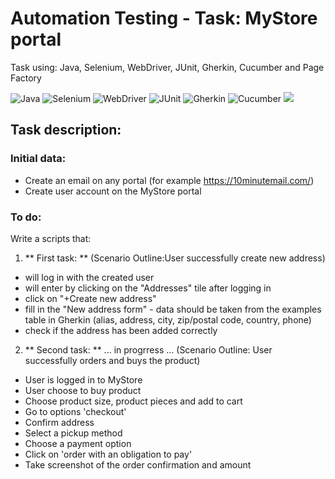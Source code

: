 # Automation Testing - Task: MyStore portal

Task using: Java, Selenium, WebDriver, JUnit, Gherkin, Cucumber and Page Factory

![Java](https://img.shields.io/badge/-JAVA-0A1A5A?style=flat&logo=java) 
![Selenium](https://img.shields.io/badge/-Selenium-0A1A5A?style=flat&logo=selenium)
![WebDriver](https://img.shields.io/badge/-WebDriver-0A1A5A?style=flat&logo=webdriver)
![JUnit](https://img.shields.io/badge/-JUnit-0A1A5A?style=flat&logo=junit)
![Gherkin](https://img.shields.io/badge/-Gherkin-0A1A5A?style=flat&logo=java) 
![Cucumber](https://img.shields.io/badge/-Cucumber-0A1A5A?style=flat&logo=selenium)
![](https://img.shields.io/badge/-PageFactory-0A1A5A?style=flat&logo=pagefactory)

## Task description:
### Initial data:
* Create an email on any portal (for example https://10minutemail.com/)
* Create user account on the MyStore portal

### To do:
Write a scripts that:
1) ** First task: ** (Scenario Outline:User successfully create new address)
- will log in with the created user
- will enter by clicking on the "Addresses" tile after logging in
- click on "+Create new address"
- fill in the "New address form" - data should be taken from the examples table in Gherkin (alias, address, city, zip/postal code, country, phone)
- check if the address has been added correctly

2) ** Second task: ** ... in progrress ... (Scenario Outline: User successfully orders and buys the product)
- User is logged in to MyStore
- User choose to buy product
- Choose product size, product pieces and add to cart
- Go to options 'checkout'
- Confirm address
- Select a pickup method
- Choose a payment option
- Click on 'order with an obligation to pay'
- Take screenshot of the order confirmation and amount

